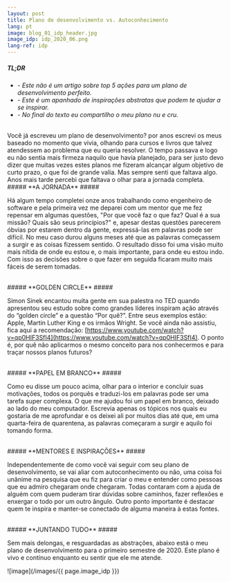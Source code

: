 ```yaml
---
layout: post
title: Plano de desenvolvimento vs. Autoconhecimento
lang: pt
image: blog_01_idp_header.jpg
image_idp: idp_2020_06.png
lang-ref: idp
---
```


##### **TL;DR** #####
* \- _Este não é um artigo sobre top 5 ações para um plano de desenvolvimento perfeito._
* \- _Este é um apanhado de inspirações abstratas que podem te ajudar a se inspirar._
* \- _No final do texto eu compartilho o meu plano nu e cru._

<br />
Você já escreveu um plano de desenvolvimento? por anos escrevi os meus baseado no momento que vivia, olhando para cursos e livros que talvez atendessem ao problema que eu queria resolver. O tempo passava e logo eu não sentia mais firmeza naquilo que havia planejado, para ser justo devo dizer que muitas vezes estes planos me fizeram alcançar algum objetivo de curto prazo, o que foi de grande valia. Mas sempre senti que faltava algo. Anos mais tarde percebi que faltava o olhar para a jornada completa. 

<br />
##### **A JORNADA** #####

Há algum tempo completei onze anos trabalhando como engenheiro de software e pela primeira vez me deparei com um mentor que me fez repensar em algumas questões, "Por que você faz o que faz? Qual é a sua missão? Quais são seus princípios?" e, apesar destas questões parecerem óbvias por estarem dentro da gente, expressá-las em palavras pode ser difícil. No meu caso durou alguns meses até que as palavras começassem a surgir e as coisas fizessem sentido. O resultado disso foi uma visão muito mais nítida de onde eu estou e, o mais importante, para onde eu estou indo. Com isso as decisões sobre o que fazer em seguida ficaram muito mais fáceis de serem tomadas.

<br />
##### **GOLDEN CIRCLE** ##### 

Simon Sinek encantou muita gente em sua palestra no TED quando apresentou seu estudo sobre como grandes líderes inspiram ação através do “golden circle” e a questão “Por quê?”. Entre seus exemplos estão: Apple, Martin Luther King e os irmãos Wright. Se você ainda não assistiu, fica aqui a recomendação: [https://www.youtube.com/watch?v=qp0HIF3SfI4](https://www.youtube.com/watch?v=qp0HIF3SfI4).
O ponto é, por quê não aplicarmos o mesmo conceito para nos conhecermos e para traçar nossos planos futuros?

<br />
##### **PAPEL EM BRANCO** ##### 

Como eu disse um pouco acima, olhar para o interior e concluir suas motivações, todos os porquês e traduzi-los em palavras pode ser uma tarefa super complexa. O que me ajudou foi um papel em branco, deixado ao lado do meu computador. Escrevia apenas os tópicos nos quais eu gostaria de me aprofundar e os deixei ali por muitos dias até que, em uma quarta-feira de quarentena, as palavras começaram a surgir e aquilo foi tomando forma.

<br />
##### **MENTORES E INSPIRAÇÕES** ##### 

Independentemente de como você vai seguir com seu plano de desenvolvimento, se vai aliar com autoconhecimento ou não, uma coisa foi unânime na pesquisa que eu fiz para criar o meu e entender como pessoas que eu admiro chegaram onde chegaram. Todas contaram com a ajuda de alguém com quem puderam tirar dúvidas sobre caminhos, fazer reflexões e enxergar o todo por um outro ângulo. Outro ponto importante é destacar quem te inspira e manter-se conectado de alguma maneira à estas fontes.

<br />
##### **JUNTANDO TUDO** ##### 

Sem mais delongas, e resguardadas as abstrações, abaixo está o meu plano de desenvolvimento para o primeiro semestre de 2020. Este plano é vivo e contínuo enquanto eu sentir que ele me atende. 


![image](/images/{{ page.image_idp }})
